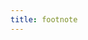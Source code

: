 ```yaml
---
title: footnote
---
```



<!-- * it's a demo site of the [gatsby-starter-hero-blog](https://github.com/greglobinski/gatsby-starter-hero-blog)
* built by [greg lobinski](https://www.greglobinski.com)
* Check [Front-end web development with Greg](https://dev.greglobinski.com)
* delivered by [Netlify](https://www.netlify.com/)
* photos by [unsplash.com](https://unsplash.com)
* graphic by [pixabay.com](https://pixabay.com) -->
